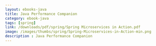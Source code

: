 ```yaml
---
layout: ebooks-java
title: Java Performance Companion 
category: ebook-java
tags: [spring]
link: /downloads/pdf/spring/Spring Microservices in Action.pdf 
image: /images/thumbs/spring/Spring-Microservices-in-Action-min.png
description : Java Performance Companion 
---
```












